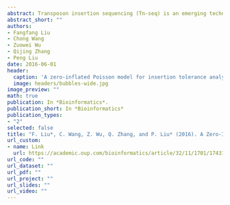 ```yaml
---
abstract: Transposon insertion sequencing (Tn-seq) is an emerging technology that combines transposon mutagenesis with next-generation sequencing technologies for the identification of genes related to bacterial survival. The resulting data from Tn-seq experiments consist of sequence reads mapped to millions of potential transposon insertion sites and a large portion of insertion sites have zero mapped reads. Novel statistical method for Tn-seq data analysis is needed to infer functions of genes on bacterial growth. In this article, we propose a zero-inflated Poisson model for analyzing the Tn-seq data that are high-dimensional and with an excess of zeros. Maximum likelihood estimates of model parameters are obtained using an expectation–maximization (EM) algorithm, and pseudogenes are utilized to construct appropriate statistical tests for the transposon insertion tolerance of normal genes of interest. We propose a multiple testing procedure that categorizes genes into each of the three states, hypo-tolerant, tolerant and hyper-tolerant, while controlling the false discovery rate. We evaluate the proposed method with simulation studies and apply the proposed method to a real Tn-seq data from an experiment that studied the bacterial pathogen, Campylobacter jejuni. We provide R code for implementing our proposed method at http://github.com/ffliu/TnSeq. A user’s guide with example data analysis is also available there.
abstract_short: ""
authors:
- Fangfang Liu  
- Chong Wang  
- Zuowei Wu  
- Qijing Zhang  
- Peng Liu
date: 2016-06-01
header:
  caption: 'A zero-inflated Poisson model for insertion tolerance analysis of genes based on Tn-seq data'
  image: headers/bubbles-wide.jpg
image_preview: ""
math: true
publication: In *Bioinformatics*.
publication_short: In *Bioinformatics*
publication_types:
- "2"
selected: false
title: "F. Liu*, C. Wang, Z. Wu, Q. Zhang, and P. Liu* (2016). A Zero-Inflated Poisson Model for Insertion Tolerance Analysis of Genes Based on Tn-seq Data. Bioinformatics, 32(11): 1701-1708."
url_custom:
- name: Link
  url: https://academic.oup.com/bioinformatics/article/32/11/1701/1743177
url_code: ""
url_dataset: ""
url_pdf: ""
url_project: ""
url_slides: ""
url_video: ""
---
```

